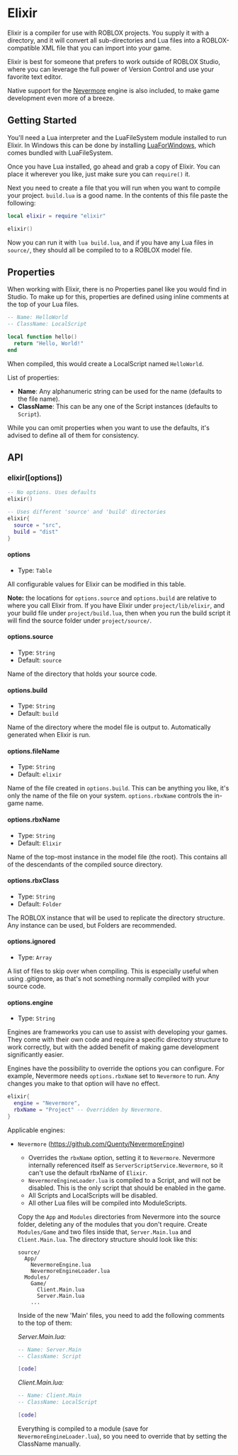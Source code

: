 # Elixir

Elixir is a compiler for use with ROBLOX projects. You supply it with a
directory, and it will convert all sub-directories and Lua files into a
ROBLOX-compatible XML file that you can import into your game.

Elixir is best for someone that prefers to work outside of ROBLOX Studio,
where you can leverage the full power of Version Control and use your favorite
text editor.

Native support for the [Nevermore][nevermore] engine is also included, to make
game development even more of a breeze.

## Getting Started

You'll need a Lua interpreter and the LuaFileSystem module installed to run
Elixir. In Windows this can be done by installing [LuaForWindows][lfw], which
comes bundled with LuaFileSystem.

Once you have Lua installed, go ahead and grab a copy of Elixir. You can place
it wherever you like, just make sure you can `require()` it.

Next you need to create a file that you will run when you want to compile your
project. `build.lua` is a good name. In the contents of this file paste the
following:

```lua
local elixir = require "elixir"

elixir()
```

Now you can run it with `lua build.lua`, and if you have any Lua files in
`source/`, they should all be compiled to to a ROBLOX model file.

## Properties

When working with Elixir, there is no Properties panel like you would find in
Studio. To make up for this, properties are defined using inline comments at the
top of your Lua files.

```lua
-- Name: HelloWorld
-- ClassName: LocalScript

local function hello()
  return "Hello, World!"
end
```

When compiled, this would create a LocalScript named `HelloWorld`.

List of properties:

- **Name**: Any alphanumeric string can be used for the name (defaults to the
  file name).
- **ClassName**: This can be any one of the Script instances (defaults to
  `Script`).

While you can omit properties when you want to use the defaults, it's advised to
define all of them for consistency.

## API

### elixir([options])

```lua
-- No options. Uses defaults
elixir()

-- Uses different 'source' and 'build' directories
elixir{
  source = "src",
  build = "dist"
}
```

#### options

- Type: `Table`

All configurable values for Elixir can be modified in this table.

**Note:** the locations for `options.source` and `options.build` are relative
to where you call Elixir from. If you have Elixir under `project/lib/elixir`,
and your build file under `project/build.lua`, then when you run the build
script it will find the source folder under `project/source/`.

#### options.source

- Type: `String`
- Default: `source`

Name of the directory that holds your source code.

#### options.build

- Type: `String`
- Default: `build`

Name of the directory where the model file is output to. Automatically generated
when Elixir is run.

#### options.fileName

- Type: `String`
- Default: `elixir`

Name of the file created in `options.build`. This can be anything you like, it's
only the name of the file on your system. `options.rbxName` controls the in-game
name.

#### options.rbxName

- Type: `String`
- Default: `Elixir`

Name of the top-most instance in the model file (the root). This contains all of
the descendants of the compiled source directory.

#### options.rbxClass

- Type: `String`
- Default: `Folder`

The ROBLOX instance that will be used to replicate the directory structure. Any
instance can be used, but Folders are recommended.

#### options.ignored

- Type: `Array`

A list of files to skip over when compiling. This is especially useful when
using .gitignore, as that's not something normally compiled with your source
code.

#### options.engine

- Type: `String`

Engines are frameworks you can use to assist with developing your games. They
come with their own code and require a specific directory structure to work
correctly, but with the added benefit of making game development significantly
easier.

Engines have the possibility to override the options you can configure. For
example, Nevermore needs `options.rbxName` set to `Nevermore` to run. Any
changes you make to that option will have no effect.

```lua
elixir{
  engine = "Nevermore",
  rbxName = "Project" -- Overridden by Nevermore.
}
```

Applicable engines:

- `Nevermore` (https://github.com/Quenty/NevermoreEngine)

  - Overrides the `rbxName` option, setting it to `Nevermore`. Nevermore
    internally referenced itself as `ServerScriptService.Nevermore`, so it can't
    use the default rbxName of `Elixir`.
  - `NevermoreEngineLoader.lua` is compiled to a Script, and will not be
    disabled. This is the only script that should be enabled in the game.
  - All Scripts and LocalScripts will be disabled.
  - All other Lua files will be compiled into ModuleScripts.

  Copy the `App` and `Modules` directories from Nevermore into the source
  folder, deleting any of the modules that you don't require. Create
  `Modules/Game` and two files inside that, `Server.Main.lua` and
  `Client.Main.lua`. The directory structure should look like this:

  ```
  source/
    App/
      NevermoreEngine.lua
      NevermoreEngineLoader.lua
    Modules/
      Game/
        Client.Main.lua
        Server.Main.lua
      ...
  ```

  Inside of the new 'Main' files, you need to add the following comments to the
  top of them:

  *Server.Main.lua:*

  ```lua
  -- Name: Server.Main
  -- ClassName: Script

  [code]
  ```

  *Client.Main.lua:*

  ```lua
  -- Name: Client.Main
  -- ClassName: LocalScript

  [code]
  ```

  Everything is compiled to a module (save for `NevermoreEngineLoader.lua`), so
  you need to override that by setting the ClassName manually.

[nevermore]: https://github.com/Quenty/NevermoreEngine
[lfw]:       https://code.google.com/p/luaforwindows/
